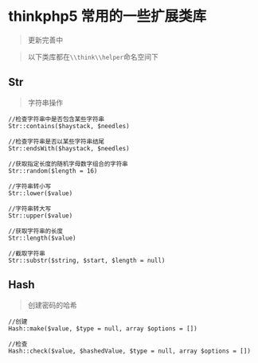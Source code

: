 # thinkphp5 常用的一些扩展类库

> 更新完善中

> 以下类库都在`\\think\\helper`命名空间下

## Str
> 字符串操作

```
//检查字符串中是否包含某些字符串
Str::contains($haystack, $needles)

//检查字符串是否以某些字符串结尾
Str::endsWith($haystack, $needles)

//获取指定长度的随机字母数字组合的字符串
Str::random($length = 16)

//字符串转小写
Str::lower($value)

//字符串转大写
Str::upper($value)

//获取字符串的长度
Str::length($value)

//截取字符串
Str::substr($string, $start, $length = null)

```

## Hash
> 创建密码的哈希

```
//创建
Hash::make($value, $type = null, array $options = [])

//检查
Hash::check($value, $hashedValue, $type = null, array $options = [])

```